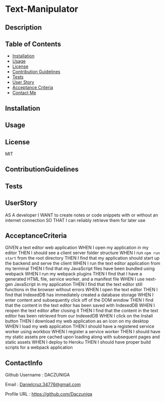 # Text-Manipulator
  ## Description
 

  ## Table of Contents
  
  - [Installation](#installation)
  - [Usage](#usage)
  - [License](#license)
  - [Contribution Guidelines](#contributionguidelines)
  - [Tests](#tests)
  - [User Story](#UserStory)
  - [Acceptance Criteria](#AcceptanceCriteria)
  - [Contact Me](#contactinfo)
  
## Installation
  

## Usage
  
 
## License
  MIT

## ContributionGuidelines
  

## Tests
  

## UserStory

AS A developer
I WANT to create notes or code snippets with or without an internet connection
SO THAT I can reliably retrieve them for later use

## AcceptanceCriteria

GIVEN a text editor web application
WHEN I open my application in my editor
THEN I should see a client server folder structure
WHEN I run `npm run start` from the root directory
THEN I find that my application should start up the backend and serve the client
WHEN I run the text editor application from my terminal
THEN I find that my JavaScript files have been bundled using webpack
WHEN I run my webpack plugins
THEN I find that I have a generated HTML file, service worker, and a manifest file
WHEN I use next-gen JavaScript in my application
THEN I find that the text editor still functions in the browser without errors
WHEN I open the text editor
THEN I find that IndexedDB has immediately created a database storage
WHEN I enter content and subsequently click off of the DOM window
THEN I find that the content in the text editor has been saved with IndexedDB
WHEN I reopen the text editor after closing it
THEN I find that the content in the text editor has been retrieved from our IndexedDB
WHEN I click on the Install button
THEN I download my web application as an icon on my desktop
WHEN I load my web application
THEN I should have a registered service worker using workbox
WHEN I register a service worker
THEN I should have my static assets pre cached upon loading along with subsequent pages and static assets
WHEN I deploy to Heroku
THEN I should have proper build scripts for a webpack application


## ContactInfo
Github Username : DACZUNIGA

Email : Danielcruz.34776@gmail.com

Profile URL : https://github.com/Daczuniga

